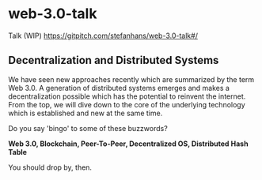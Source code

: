 # web-3.0-talk
Talk (WIP) https://gitpitch.com/stefanhans/web-3.0-talk#/

## Decentralization and Distributed Systems

We have seen new approaches recently which are summarized by the term Web 3.0. A generation of distributed systems emerges and makes a decentralization possible which has the potential to reinvent the internet. 
From the top, we will dive down to the core of the underlying technology which is established and new at the same time.

Do you say 'bingo' to some of these buzzwords?

**Web 3.0, Blockchain, Peer-To-Peer, Decentralized OS, Distributed Hash Table**

You should drop by, then.

